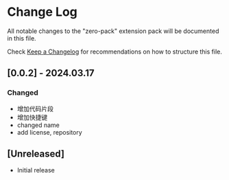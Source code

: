 # Change Log

All notable changes to the "zero-pack" extension pack will be documented in this file.

Check [Keep a Changelog](http://keepachangelog.com/) for recommendations on how to structure this file.

## [0.0.2] - 2024.03.17

### Changed

- 增加代码片段
- 增加快捷键
- changed name
- add license, repository

## [Unreleased]

- Initial release
